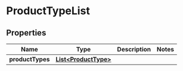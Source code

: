 # ProductTypeList

## Properties
Name | Type | Description | Notes
------------ | ------------- | ------------- | -------------
**productTypes** | [**List&lt;ProductType&gt;**](ProductType.md) |  | 
